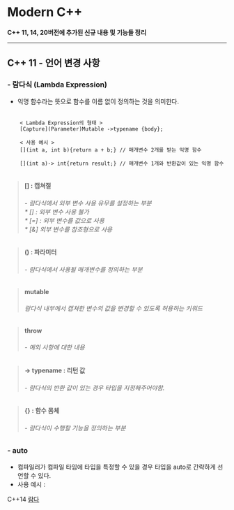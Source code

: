 **Modern C++**
=======
**C++ 11, 14, 20버전에 추가된 신규 내용 및 기능들 정리**
* * *



**C++ 11 - 언어 변경 사항**
-----

### **- 람다식 (Lambda Expression)**
- 익명 함수라는 뜻으로 함수를 이름 없이 정의하는 것을 의미한다.

<pre>
  <code>
    < Lambda Expression의 형태 >
    [Capture](Parameter)Mutable ->typename {body};

    < 사용 예시 >  
    [](int a, int b){return a + b;} // 매개변수 2개를 받는 익명 함수
    
    [](int a)-> int{return result;} // 매개변수 1개와 반환값이 있는 익명 함수
  </code>
</pre>
> #### [] : 캡쳐절
> ###### - 람다식에서 외부 변수 사용 유무를 설정하는 부분</br> * [] : 외부 변수 사용 불가 </br> * [=] : 외부 변수를 값으로 사용 </br> * [&] 외부 변수를 참조형으로 사용 

> #### () : 파라미터
> ###### - 람다식에서 사용될 매개변수를 정의하는 부분

> #### mutable
> ###### 람다식 내부에서 캡쳐한 변수의 값을 변경할 수 있도록 허용하는 키워드

> #### throw
> ###### - 예외 사항에 대한 내용

> #### -> typename : 리턴 값
> ###### - 람다식의 반환 값이 있는 경우 타입을 지정해주어야함.

> #### {} : 함수 몸체
> ###### - 람다식이 수행할 기능을 정의하는 부분

### **- auto**
- 컴파일러가 컴파일 타임에 타입을 특정할 수 있을 경우 타입을 auto로 간략하게 선언할 수 있다.
- 사용 예시 : 



C++14
[람다](https://github.com/tbvjchvkfl/Studing-C_plus_plus/edit/main/Mordern%20C%2B%2B/Read%20me.md)
